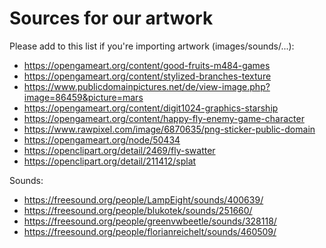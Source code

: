# Sources for our artwork

Please add to this list if you're importing artwork (images/sounds/...):

* https://opengameart.org/content/good-fruits-m484-games
* https://opengameart.org/content/stylized-branches-texture
* https://www.publicdomainpictures.net/de/view-image.php?image=86459&picture=mars
* https://opengameart.org/content/digit1024-graphics-starship
* https://opengameart.org/content/happy-fly-enemy-game-character
* https://www.rawpixel.com/image/6870635/png-sticker-public-domain
* https://opengameart.org/node/50434
* https://openclipart.org/detail/2469/fly-swatter
* https://openclipart.org/detail/211412/splat


Sounds:

* https://freesound.org/people/LampEight/sounds/400639/
* https://freesound.org/people/blukotek/sounds/251660/
* https://freesound.org/people/greenvwbeetle/sounds/328118/
* https://freesound.org/people/florianreichelt/sounds/460509/
